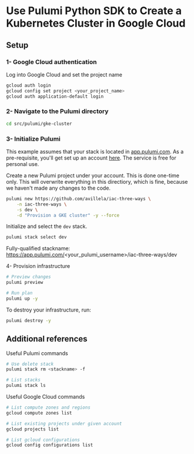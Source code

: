 # Use Pulumi Python SDK to Create a Kubernetes Cluster in Google Cloud

## Setup

### 1- Google Cloud authentication

Log into Google Cloud and set the project name

```bash
gcloud auth login
gcloud config set project <your_project_name>
gcloud auth application-default login
```

### 2- Navigate to the Pulumi directory

```bash
cd src/pulumi/gke-cluster
```

### 3- Initialize Pulumi

This example assumes that your stack is located in [app.pulumi.com](https://app.pulumi.com). As a pre-requisite, you'll get set up an account [here](https://app.pulumi.com/). The service is free for personal use.

Create a new Pulumi project under your account. This is done one-time only. This will overwrite everything in this directiory, which is fine, because we haven't made any changes to the code.

```bash
pulumi new https://github.com/avillela/iac-three-ways \
    -n iac-three-ways \
    -s dev \
    -d "Provision a GKE cluster" -y --force
```

Initialize and select the `dev` stack.

```bash
pulumi stack select dev
```

Fully-qualified stackname: https://app.pulumi.com/<your_pulumi_username>/iac-three-ways/dev

4- Provision infrastructure

```bash
# Preview changes
pulumi preview

# Run plan
pulumi up -y
```

To destroy your infrastructure, run:

```bash
pulumi destroy -y
```

## Additional references

Useful Pulumi commands

```bash
# Use delete stack
pulumi stack rm <stackname> -f

# List stacks
pulumi stack ls
```

Useful Google Cloud commands

```bash
# List compute zones and regions
gcloud compute zones list

# List existing projects under given account
gcloud projects list

# List gcloud configurations
gcloud config configurations list
```
